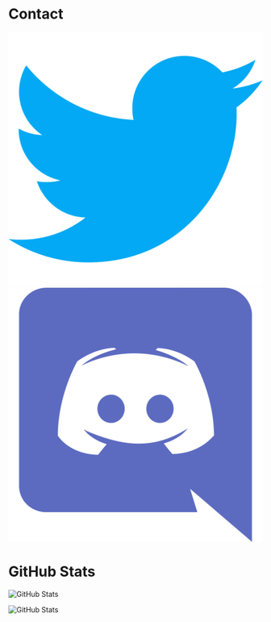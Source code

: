 # Contact
[![twitter](./twitter.svg)](https://twitter.com/bigardigabriel)
[![discord](./discordia.svg)](https://discord.com/users/429799860959576066)

# GitHub Stats
![GitHub Stats](https://github-readme-stats.vercel.app/api?username=gabrielbigardi&show_icons=true&theme=radical&bg_color=90,141321,2b2154)  
  
![GitHub Stats](https://github-readme-stats.vercel.app/api/top-langs/?username=gabrielbigardi&theme=radical&bg_color=90,141321,2b2154)
